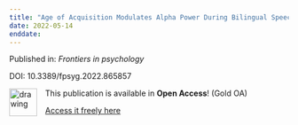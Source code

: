 ```yaml
---
title: "Age of Acquisition Modulates Alpha Power During Bilingual Speech Comprehension in Noise."
date: 2022-05-14
enddate:
---
```


Published in: *Frontiers in psychology*

DOI: 10.3389/fpsyg.2022.865857

<img src="https://upload.wikimedia.org/wikipedia/commons/thumb/7/77/Open_Access_logo_PLoS_transparent.svg/800px-Open_Access_logo_PLoS_transparent.svg.png" alt="drawing" width="50" align="left"/> &nbsp;&nbsp;&nbsp;This publication is available in **Open Access**! (Gold OA)

&nbsp;&nbsp;&nbsp;[Access it freely here](https://www.frontiersin.org/articles/10.3389/fpsyg.2022.865857/pdf
)

